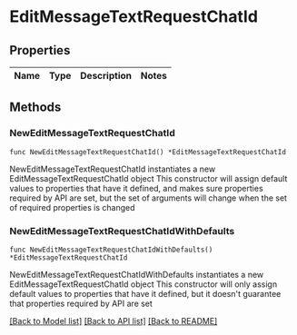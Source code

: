 # EditMessageTextRequestChatId

## Properties

Name | Type | Description | Notes
------------ | ------------- | ------------- | -------------

## Methods

### NewEditMessageTextRequestChatId

`func NewEditMessageTextRequestChatId() *EditMessageTextRequestChatId`

NewEditMessageTextRequestChatId instantiates a new EditMessageTextRequestChatId object
This constructor will assign default values to properties that have it defined,
and makes sure properties required by API are set, but the set of arguments
will change when the set of required properties is changed

### NewEditMessageTextRequestChatIdWithDefaults

`func NewEditMessageTextRequestChatIdWithDefaults() *EditMessageTextRequestChatId`

NewEditMessageTextRequestChatIdWithDefaults instantiates a new EditMessageTextRequestChatId object
This constructor will only assign default values to properties that have it defined,
but it doesn't guarantee that properties required by API are set


[[Back to Model list]](../README.md#documentation-for-models) [[Back to API list]](../README.md#documentation-for-api-endpoints) [[Back to README]](../README.md)


